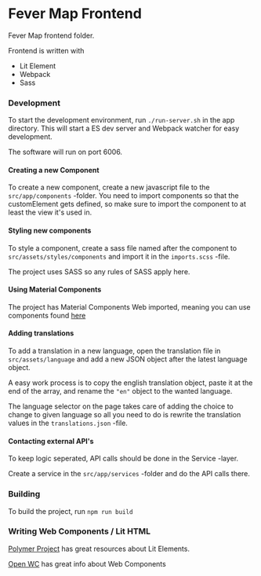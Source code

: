 # Fever Map Frontend

Fever Map frontend folder.

Frontend is written with 

- Lit Element
- Webpack
- Sass


### Development

To start the development environment, run `./run-server.sh` in the app directory. This will start a ES dev server and Webpack watcher for easy development.

The software will run on port 6006.


#### Creating a new Component

To create a new component, create a new javascript file to the `src/app/components` -folder. You need to import components so that the customElement gets defined, so make sure to import the component to at least the view it's used in.


#### Styling new components

To style a component, create a sass file named after the component to `src/assets/styles/components` and import it in the `imports.scss` -file.

The project uses SASS so any rules of SASS apply here.

#### Using Material Components

The project has Material Components Web imported, meaning you can use components found [here](https://material-components.github.io/material-components-web-catalog/#/)

#### Adding translations

To add a translation in a new language, open the translation file in `src/assets/language` and add a new JSON object after the latest language object.

A easy work process is to copy the english translation object, paste it at the end of the array, and rename the `"en"` object to the wanted language.

The language selector on the page takes care of adding the choice to change to given language so all you need to do is rewrite the translation values in the `translations.json` -file.


#### Contacting external API's

To keep logic seperated, API calls should be done in the Service -layer.

Create a service in the `src/app/services` -folder and do the API calls there.

### Building

To build the project, run `npm run build`


### Writing Web Components / Lit HTML

[Polymer Project](https://lit-element.polymer-project.org/guide) has great resources about Lit Elements.

[Open WC](https://open-wc.org/) has great info about Web Components